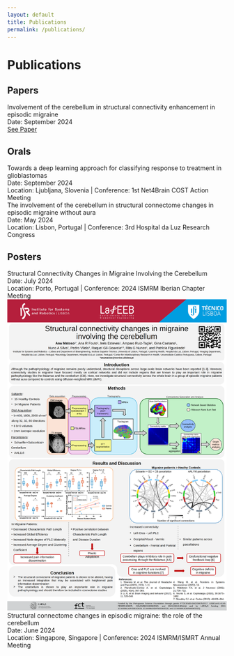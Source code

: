 ```yaml
---
layout: default
title: Publications
permalink: /publications/
---
```


# Publications

## Papers
<div class="publication">
        <div class="details">
            <div class="title">Involvement of the cerebellum in structural connectivity enhancement in episodic migraine</div>
            <div class="date">Date: September 2024</div>
            <div class="file-link"><a href="https://doi.org/10.1186/s10194-024-01854-8" target="_blank">See Paper</a></div>
        </div>
</div>

## Orals
<div class="publication">
        <div class="details">
            <div class="title">Towards a deep learning approach for classifying response to treatment in glioblastomas</div>
            <div class="date">Date: September 2024</div>
            <div class="location-conference">Location: Ljubljana, Slovenia | Conference: 1st Net4Brain COST Action Meeting</div>
            <!-- <div class="file-link"><a href="path/to/oral1.pdf" target="_blank">Download Presentation</a></div> -->
        </div>
    </div>
    <div class="publication"></div>
        <div class="details">
            <div class="title">The involvement of the cerebellum in structural connectome changes in episodic migraine without aura</div>
            <div class="date">Date: May 2024</div>
            <div class="location-conference">Location: Lisbon, Portugal | Conference: 3rd Hospital da Luz Research Congress</div>
            <!-- <div class="file-link"><a href="path/to/oral1.pdf" target="_blank">Download Presentation</a></div> -->
        </div>
    </div>

## Posters
<div class="publication">
        <div class="details">
            <div class="title">Structural Connectivity Changes in Migraine Involving the Cerebellum</div>
            <div class="date">Date: July 2024</div>
            <div class="location-conference">Location: Porto, Portugal | Conference: 2024 ISMRM Iberian Chapter Meeting </div>
        </div>
        <a href="https://www.ismrm.org/" target="_blank"></a>
            <img src="/assets/img/content/PosterIberian24.png" alt="Poster Iberian 2024">
        </a>
    </div>
    <div class="publication">
        <div class="details">
            <div class="title">Structural connectome changes in episodic migraine: the role of the cerebellum</div>
            <div class="date">Date: June 2024</div>
            <div class="location-conference">Location: Singapore, Singapore | Conference: 2024 ISMRM/ISMRT Annual Meeting</div>
        </div>
        <!-- Image Link (Miniature of the Poster) -->   
    </div>
</div>
